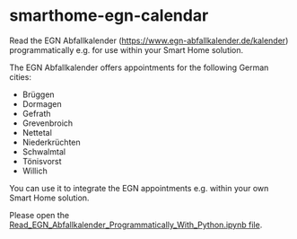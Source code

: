 # smarthome-egn-calendar
Read the EGN Abfallkalender (https://www.egn-abfallkalender.de/kalender) programmatically e.g. for use within your Smart Home solution.

The EGN Abfallkalender offers appointments for the following German cities:
- Brüggen
- Dormagen
- Gefrath
- Grevenbroich
- Nettetal
- Niederkrüchten
- Schwalmtal
- Tönisvorst
- Willich

You can use it to integrate the EGN appointments e.g. within your own Smart Home solution.

Please open the [Read_EGN_Abfallkalender_Programmatically_With_Python.ipynb file](https://github.com/anjakuchenbecker/smarthome-egn-calendar/blob/master/Read_EGN_Abfallkalender_Programmatically_With_Python.ipynb).
